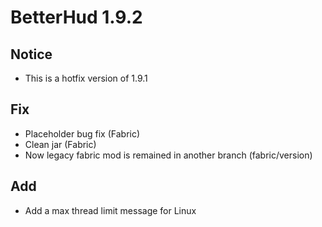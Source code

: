 # BetterHud 1.9.2

## Notice
- This is a hotfix version of 1.9.1

## Fix
- Placeholder bug fix (Fabric)
- Clean jar (Fabric)
- Now legacy fabric mod is remained in another branch (fabric/version)

## Add
- Add a max thread limit message for Linux
